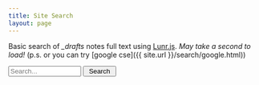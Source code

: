 ```yaml
---
title: Site Search
layout: page
---
```


Basic search of *_drafts* notes full text using [Lunr.js](https://lunrjs.com/).
*May take a second to load!* 
(p.s. or you can try [google cse]({{ site.url }}/search/google.html))

<script src="{{ site.url }}/js/lunr.js"></script>

<input class="search" type="text" size="15" id="lunr-search" placeholder="Search..." aria-label="search">
<input class="buttons" type="button" onclick="lunr_search();" value=" Search ">

<ul id="search-results"></ul>

<script>
// create docs
var documents = { 
    {% for post in site.notes %}
    "{{ post.slug }}": 
    { 
      "id": "{{ post.slug }}",
      "url": "{{ site.url | xml_escape }}{{ post.url | xml_escape }}",
      "title": "{{ post.title | xml_escape }}",
      "text": {{ post.content | strip_html | jsonify }}
    }{% unless forloop.last %},{% endunless %}
    {% endfor %}
};
// create index
var idx = lunr(function () {
  this.ref('id')
  this.field('title')
  this.field('text')
  for (var key in documents) {
    this.add(documents[key])
  }
});
// do search
function displayResults(results) {
  var searchResults = document.getElementById('search-results');
  if (results.length) { // Are there any results?
    var appendString = '';
    for (var i = 0; i < results.length; i++) {  // Iterate over the results
      var link = documents[results[i].ref].url; //results[i].ref;
      var title = documents[results[i].ref].title;
      var preview = documents[results[i].ref].text.substring(0,150);
      appendString += '<li><a href="' + link + '">' + title + '</a><br>' + preview + '... </li>';
    }
    searchResults.innerHTML = appendString;
  } else {
    searchResults.innerHTML = '<li>No results found</li>';
  }
}
function lunr_search() {
    var query = document.getElementById("lunr-search").value;
    var results = idx.search(query);
    displayResults(results);
}
</script>